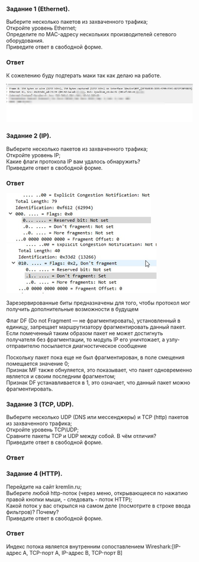 ### Задание 1 (Ethernet).
<p>Выберите несколько пакетов из захваченного трафика;<br>
Откройте уровень Ethernet;<br>
Определите по MAC-адресу нескольких производителей сетевого оборудования.<br>
Приведите ответ в свободной форме.</p>

### Ответ

К сожелению буду подтерать маки так как делаю на работе.

![skrin][def]



### Задание 2 (IP).
<p>Выберите несколько пакетов из захваченного трафика;<br>
Откройте уровень IP;<br>
Какие флаги протокола IP вам удалось обнаружить?<br>
Приведите ответ в свободной форме.</p>

### Ответ

![skrin][def1] ![skrin][def2]

<p>Зарезервированные биты предназначены для того, чтобы протокол мог получить дополнительные возможности в будущем<br>

Флаг DF (Do not Fragment — не фрагментировать), установленный в единицу, запрещает маршрутизатору фрагментировать данный пакет. Если помеченный таким образом пакет не может достигнуть получателя без фрагментации, то модуль IP его уничтожает, а узлу-отправителю посылается диагностическое сообщение<br>

Поскольку пакет пока еще не был фрагментирован, в поле смещения помещается значение 0;<br>
Признак MF также обнуляется, это показывает, что пакет одновременно является и своим последним фрагментом;<br>
Признак DF устанавливается в 1, это означает, что данный пакет можно фрагментировать.</p>



### Задание 3 (TCP, UDP).
<p>Выберите несколько UDP (DNS или мессенджеры) и TCP (http) пакетов из захваченного трафика;<br>
Откройте уровень TCP\UDP;<br>
Сравните пакеты TCP и UDP между собой. В чём отличия?<br>
Приведите ответ в свободной форме.</p>

### Ответ

### Задание 4 (HTTP).
<p>Перейдите на сайт kremlin.ru;<br>
Выберите любой http-поток (через меню, открывающееся по нажатию правой кнопки мыши, - следовать - поток HTTP);<br>
Какой поток у вас открылся на самом деле (посмотрите в строке ввода фильтров)? Почему?<br>
Приведите ответ в свободной форме.</p>

### Ответ

Индекс потока является внутренним сопоставлением Wireshark:[IP-адрес A, TCP-порт A, IP-адрес B, TCP-порт B]

[def4]:https://github.com/Prolink76/NTW-16/blob/image/image/image4.png




[def]: https://github.com/Prolink76/NTW-16/blob/image/image/Skrin1.jpg
[def1]:https://github.com/Prolink76/NTW-16/blob/image/image/skrin%202.jpg
[def2]: https://github.com/Prolink76/NTW-16/blob/image/image/skrin3.jpg

[def4]:https://github.com/Prolink76/NTW-16/blob/image/image/image4.png